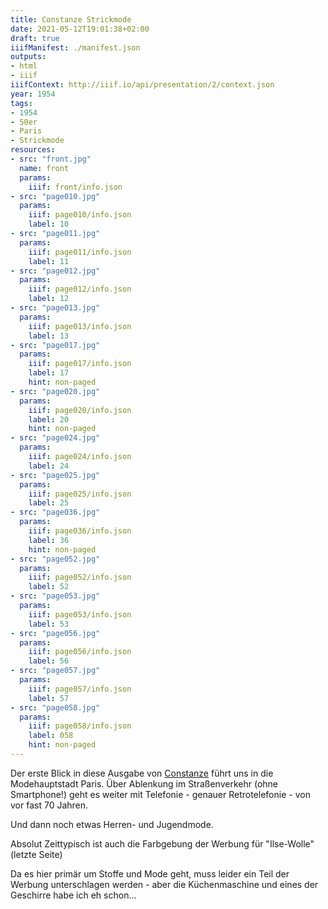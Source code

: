 ```yaml
---
title: Constanze Strickmode
date: 2021-05-12T19:01:38+02:00
draft: true
iiifManifest: ./manifest.json
outputs:
- html
- iiif
iiifContext: http://iiif.io/api/presentation/2/context.json
year: 1954
tags:
- 1954
- 50er
- Paris
- Strickmode
resources:
- src: "front.jpg"
  name: front
  params:
    iiif: front/info.json
- src: "page010.jpg"
  params:
    iiif: page010/info.json
    label: 10
- src: "page011.jpg"
  params:
    iiif: page011/info.json
    label: 11
- src: "page012.jpg"
  params:
    iiif: page012/info.json
    label: 12
- src: "page013.jpg"
  params:
    iiif: page013/info.json
    label: 13
- src: "page017.jpg"
  params:
    iiif: page017/info.json
    label: 17
    hint: non-paged
- src: "page020.jpg"
  params:
    iiif: page020/info.json
    label: 20
    hint: non-paged
- src: "page024.jpg"
  params:
    iiif: page024/info.json
    label: 24
- src: "page025.jpg"
  params:
    iiif: page025/info.json
    label: 25
- src: "page036.jpg"
  params:
    iiif: page036/info.json
    label: 36
    hint: non-paged
- src: "page052.jpg"
  params:
    iiif: page052/info.json
    label: 52
- src: "page053.jpg"
  params:
    iiif: page053/info.json
    label: 53
- src: "page056.jpg"
  params:
    iiif: page056/info.json
    label: 56
- src: "page057.jpg"
  params:
    iiif: page057/info.json
    label: 57
- src: "page058.jpg"
  params:
    iiif: page058/info.json
    label: 058
    hint: non-paged
---
```


Der erste Blick in diese Ausgabe von [Constanze](https://de.wikipedia.org/wiki/Constanze_(Zeitschrift)) führt uns in die Modehauptstadt Paris. Über Ablenkung im Straßenverkehr (ohne Smartphone!) geht es weiter mit Telefonie - genauer Retrotelefonie - von vor fast 70 Jahren.

<!--more-->
Und dann noch etwas Herren- und Jugendmode.

Absolut Zeittypisch ist auch die Farbgebung der Werbung für "Ilse-Wolle" (letzte Seite)

Da es hier primär um Stoffe und Mode geht, muss leider ein Teil der Werbung unterschlagen werden - aber die Küchenmaschine und eines der Geschirre habe ich eh schon...
